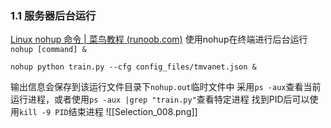 ### 1.1 服务器后台运行
[Linux nohup 命令 | 菜鸟教程 (runoob.com)](https://www.runoob.com/linux/linux-comm-nohup.html)
使用nohup在终端进行后台运行`nohup [command] &`
```shell
nohup python train.py --cfg config_files/tmvanet.json &
```
输出信息会保存到该运行文件目录下`nohup.out`临时文件中
采用`ps -aux`查看当前运行进程，或者使用`ps -aux |grep "train.py"`查看特定进程
找到PID后可以使用`kill -9 PID`结束进程
![[Selection_008.png]]